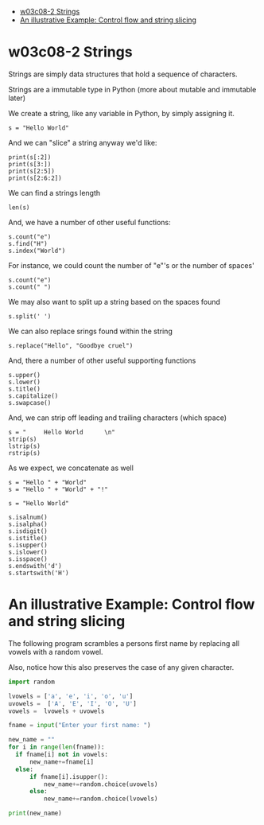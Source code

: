 
- [w03c08-2 Strings](#w03c08-2-strings)
- [An illustrative Example: Control flow and string slicing](#an-illustrative-example-control-flow-and-string-slicing)



# w03c08-2 Strings

Strings are simply data structures that hold a sequence of characters.

Strings are a immutable type in Python (more about mutable and immutable later)

We create a string, like any variable in Python, by simply assigning it.

```
s = "Hello World"
```

And we can "slice" a string anyway we'd like:

```
print(s[:2])
print(s[3:])
print(s[2:5])
print(s[2:6:2])
```

We can find a strings length

```
len(s)
```

And, we have a number of other useful functions:

```
s.count("e")
s.find("H")
s.index("World")
```

For instance, we could count the number of "e"'s or the number of spaces'

```
s.count("e")
s.count(" ")
```

We may also want to split up a string based on the spaces found
```
s.split(' ')
```

We can also replace srings found within the string

```
s.replace("Hello", "Goodbye cruel")
```

And, there a number of other useful supporting functions
```
s.upper()
s.lower()
s.title()
s.capitalize()
s.swapcase()
```

And, we can strip off leading and trailing characters (which space)

```
s = "     Hello World      \n"
strip(s)
lstrip(s)
rstrip(s)
```

As we expect, we concatenate as well
```
s = "Hello " + "World"
s = "Hello " + "World" + "!"
```

```
s = "Hello World"

s.isalnum()
s.isalpha()
s.isdigit()
s.istitle()
s.isupper()
s.islower()
s.isspace()
s.endswith('d')
s.startswith('H')
```

# An illustrative Example: Control flow and string slicing

The following program scrambles a persons first name by replacing all vowels with a random vowel.

Also, notice how this also preserves the case of any given character.


```python
import random

lvowels = ['a', 'e', 'i', 'o', 'u']
uvowels =  ['A', 'E', 'I', 'O', 'U']
vowels =  lvowels + uvowels

fname = input("Enter your first name: ")

new_name = ""
for i in range(len(fname)):
  if fname[i] not in vowels:
      new_name+=fname[i]
  else:
      if fname[i].isupper():
          new_name+=random.choice(uvowels)
      else:
          new_name+=random.choice(lvowels)

print(new_name)


```
